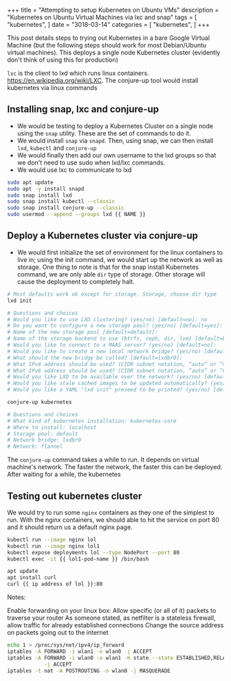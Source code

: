 +++
title = "Attempting to setup Kubernetes on Ubuntu VMs"
description = "Kubernetes on Ubuntu Virtual Machines via lxc and snap"
tags = [
    "kubernetes",
]
date = "3018-03-14"
categories = [
    "kubernetes",
]
+++

This post details steps to trying out Kubernetes in a bare Google Virtual Machine (but the following steps should work for most Debian/Ubuntu virtual machines). This deploys a single node Kubernetes cluster (evidently don't think of using this for production)

`lxc` is the client to lxd which runs linux containers. https://en.wikipedia.org/wiki/LXC. The conjure-up tool would install kubernetes via linux commands

## Installing snap, lxc and conjure-up

- We would be testing to deploy a Kubernetes Cluster on a single node using the `snap` utility. These are the set of commands to do it.
- We would install `snap` via `snapd`. Then, using snap, we can then install `lxd`, `kubectl` and `conjure-up`
- We would finally then add our own username to the lxd groups so that we don't need to use sudo when lxd/lxc commands.
- We would use lxc to communicate to lxd

```bash
sudo apt update
sudo apt -y install snapd
sudo snap install lxd
sudo snap install kubectl --classic
sudo snap install conjure-up --classic
sudo usermod --append --groups lxd {{ NAME }}
```

## Deploy a Kubernetes cluster via conjure-up

- We would first initialize the set of environment for the linux containers to live in; using the init command, we would start up the network as well as storage. One thing to note is that for the snap install Kubernetes command, we are only able `dir` type of storage. Other storage will cause the deployment to completely halt.

```bash
# Most defaults work ok except for storage. Storage, choose dir type
lxd init

# Questions and choices
# Would you like to use LXD clustering? (yes/no) [default=no]: no
# Do you want to configure a new storage pool? (yes/no) [default=yes]:
# Name of the new storage pool [default=default]:
# Name of the storage backend to use (btrfs, ceph, dir, lvm) [default=btrfs]: dir
# Would you like to connect to a MAAS server? (yes/no) [default=no]:
# Would you like to create a new local network bridge? (yes/no) [default=yes]:
# What should the new bridge be called? [default=lxdbr0]:
# What IPv4 address should be used? (CIDR subnet notation, “auto” or “none”) [default=auto]:
# What IPv6 address should be used? (CIDR subnet notation, “auto” or “none”) [default=auto]: none
# Would you like LXD to be available over the network? (yes/no) [default=no]:
# Would you like stale cached images to be updated automatically? (yes/no) [default=yes]
# Would you like a YAML "lxd init" preseed to be printed? (yes/no) [default=no]:

conjure-up kubernetes

# Questions and choices
# What kind of kubernetes installation: kubernetes-core
# Where to install: localhost
# Storage pool: default
# Network bridge: lxdbr0
# Network: flannel
```

The `conjure-up` command takes a while to run. It depends on virtual machine's network. The faster the network, the faster this can be deployed. After waiting for a while, the kubernetes

## Testing out kubernetes cluster

We would try to run some `nginx` containers as they one of the simplest to run. With the nginx containers, we should able to hit the service on port 80 and it should return us a default nginx page.

```bash
kubectl run --image nginx lol
kubectl run --image nginx lol1
kubectl expose deployments lol --type NodePort --port 80
kubectl exec -it {{ lol1-pod-name }} /bin/bash
```

```bash
apt update
apt install curl
curl {{ ip address of lol }}:80
```

Notes:

Enable forwarding on your linux box:
Allow specific (or all of it) packets to traverse your router
As someone stated, as netfilter is a stateless firewall, allow traffic for already established connections
Change the source address on packets going out to the internet

```bash
echo 1 > /proc/sys/net/ipv4/ip_forward
iptables -A FORWARD -i wlan1 -o wlan0 -j ACCEPT
iptables -A FORWARD -i wlan0 -o wlan1 -m state --state ESTABLISHED,RELATED \
            -j ACCEPT
iptables -t nat -A POSTROUTING -o wlan0 -j MASQUERADE
```

